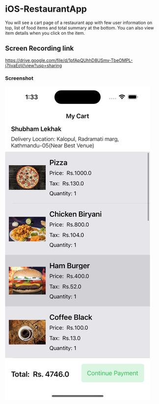 # iOS-RestaurantApp

You will see a cart page of a restaurant app with few user information on top, list of food items and total summary at the bottom. You can also view item details when you click on the item.

## Screen Recording link
https://drive.google.com/file/d/1pfApQUhhD8USmv-TbeOMPL-j7IivaEoV/view?usp=sharing

### Screenshot
![](https://github.com/lekhaksub/iOS-RestaurantApp/blob/main/Screenshots/Simulator%20Screenshot%20-%20iPhone%2014%20Pro%20-%202023-05-18%20at%2013.33.49.png)
